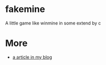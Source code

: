# fakemine
A little game like winmine in some extend by c

# More
* [a article in my blog](http://www.cnblogs.com/annsshadow/p/5010080.html)
